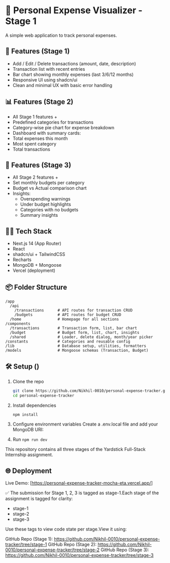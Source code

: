 # 💸 Personal Expense Visualizer - Stage 1

A simple web application to track personal expenses.

## 🚀 Features (Stage 1)
- Add / Edit / Delete transactions (amount, date, description)
- Transaction list with recent entries
- Bar chart showing monthly expenses (last 3/6/12 months)
- Responsive UI using shadcn/ui
- Clean and minimal UX with basic error handling

## 📊 Features (Stage 2)
- All Stage 1 features +
- Predefined categories for transactions
- Category-wise pie chart for expense breakdown
- Dashboard with summary cards:
- Total expenses this month
- Most spent category
- Total transactions

## 🎯 Features (Stage 3)
- All Stage 2 features +
- Set monthly budgets per category
- Budget vs Actual comparison chart
- Insights:
    - Overspending warnings
    - Under budget highlights
    - Categories with no budgets
    - Summary insights

## 🧑‍💻 Tech Stack
- Next.js 14 (App Router)
- React
- shadcn/ui + TailwindCSS
- Recharts
- MongoDB + Mongoose
- Vercel (deployment)

## 📦 Folder Structure

```
/app
  /api
    /transactions      # API routes for transaction CRUD
    /budgets           # API routes for budget CRUD
  /home                # Homepage for all sections
/components
  /transactions        # Transaction form, list, bar chart
  /budget              # Budget form, list, chart, insights
  /shared              # Loader, delete dialog, month/year picker
/constants             # Categories and reusable config
/lib                   # Database setup, utilities, formatters
/models                # Mongoose schemas (Transaction, Budget)

```


## 🛠 Setup ()
1. Clone the repo  
    ```bash
    git clone https://github.com/Nikhil-0010/personal-expense-tracker.git
    cd personal-expense-tracker
    ```
2. Install dependencies
    ```bash
    npm install
    ```
3. Configure environment variables
    Create a .env.local file and add your MongoDB URI:

4. Run `npm run dev`  


This repository contains all three stages of the Yardstick Full-Stack Internship assignment.
## 🌐 Deployment

Live Demo: [https://personal-expense-tracker-mocha-eta.vercel.app/]

✅ The submission for Stage 1, 2, 3 is tagged as stage-1.Each stage of the assignment is tagged for clarity:
-  stage-1
-  stage-2
-  stage-3

Use these tags to view code state per stage.View it using:

GitHub Repo (Stage 1): https://github.com/Nikhil-0010/personal-expense-tracker/tree/stage-1
GitHub Repo (Stage 2): https://github.com/Nikhil-0010/personal-expense-tracker/tree/stage-2
GitHub Repo (Stage 3): https://github.com/Nikhil-0010/personal-expense-tracker/tree/stage-3
